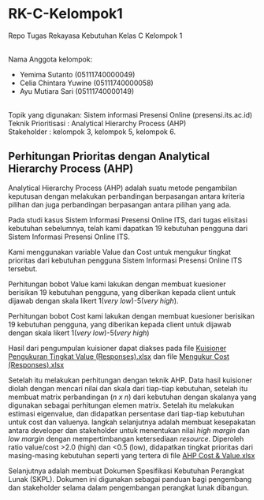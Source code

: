 # RK-C-Kelompok1
Repo Tugas Rekayasa Kebutuhan Kelas C Kelompok 1 </br> </br>

Nama Anggota kelompok: 
* Yemima Sutanto (05111740000049) 
* Celia Chintara Yuwine (05111740000058) 
* Ayu Mutiara Sari (05111740000149) </br>
</br>
Topik yang digunakan: Sistem informasi Presensi Online (presensi.its.ac.id) </br>
Teknik Prioritisasi : Analytical Hierarchy Process (AHP) </br>
Stakeholder : kelompok 3, kelompok 5, kelompok 6. </br>

## Perhitungan Prioritas dengan Analytical Hierarchy Process (AHP)
Analytical Hierarchy Process (AHP) adalah suatu metode pengambilan keputusan dengan melakukan perbandingan berpasangan antara kriteria pilihan dan juga perbandingan berpasangan antara pilihan yang ada.
</br>

Pada studi kasus Sistem Informasi Presensi Online ITS, dari tugas elisitasi kebutuhan sebelumnya, telah kami dapatkan 19 kebutuhan pengguna dari Sistem Informasi Presensi Online ITS.
</br>

Kami menggunakan variable Value dan Cost untuk mengukur tingkat prioritas dari kebutuhan pengguna Sistem Informasi Presensi Online ITS tersebut.
</br> 

Perhitungan bobot Value kami lakukan dengan membuat kuesioner berisikan 19 kebutuhan pengguna, yang diberikan kepada client untuk dijawab dengan skala likert 1(*very low*)-5(*very high*).
</br>

Perhitungan bobot Cost kami lakukan dengan membuat kuesioner berisikan 19 kebutuhan pengguna, yang diberikan kepada client untuk dijawab dengan skala likert 1(*very low*)-5(*very high*) 
</br>

Hasil dari pengumpulan kuisioner dapat diakses pada file [Kuisioner Pengukuran Tingkat Value (Responses).xlsx](https://github.com/yemimasutanto/RK-C-Kelompok1/blob/master/Penugasan%20Prioritisasi%20(FP)/Kuisioner%20Pengukuran%20Tingkat%20Value%20(Responses).xlsx) dan file [Mengukur Cost (Responses).xlsx](https://github.com/yemimasutanto/RK-C-Kelompok1/blob/master/Penugasan%20Prioritisasi%20(FP)/Mengukur%20Cost%20(Responses).xlsx)

Setelah itu melakukan perhitungan dengan teknik AHP. Data hasil kuisioner diolah dengan mencari nilai dan skala dari tiap-tiap kebutuhan, setelah itu membuat matrix perbandingan (*n x n*) dari kebutuhan dengan skalanya yang digunakan sebagai perhitungan elemen matrix. Setelah itu melakukan estimasi eigenvalue, dan didapatkan persentase dari tiap-tiap kebutuhan untuk cost dan valuenya. langkah selanjutnya adalah membuat kesepakatan antara developer dan stakeholder untuk menentukan nilai *high margin* dan *low margin* dengan mempertimbangan ketersediaan *resource*. Diperoleh ratio value/cost >2.0 (high) dan <0.5 (low), didapatkan tingkat prioritas dari masing-masing  kebutuhan seperti yang tertera di file [AHP Cost & Value.xlsx](https://github.com/yemimasutanto/RK-C-Kelompok1/blob/master/Penugasan%20Prioritisasi%20(FP)/AHP%20Cost%20%26%20Value.xlsx)
</br>

Selanjutnya adalah membuat Dokumen Spesifikasi Kebutuhan Perangkat Lunak (SKPL). Dokumen ini digunakan sebagai panduan bagi pengembang dan stakeholder selama dalam pengembangan perangkat lunak dibangun.
